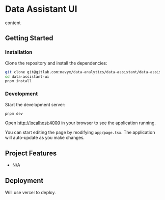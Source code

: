 # Data Assistant UI

content

## Getting Started

### Installation

Clone the repository and install the dependencies:

```bash
git clone git@gitlab.com:navyx/data-analytics/data-assistant/data-assistant-ui.git
cd data-assistant-ui
pnpm install
```

### Development

Start the development server:

```bash
pnpm dev
```

Open [http://localhost:4000](http://localhost:4000) in your browser to see the application running.

You can start editing the page by modifying `app/page.tsx`. The application will auto-update as you make changes.

## Project Features

- N/A

## Deployment

Will use vercel to deploy.
